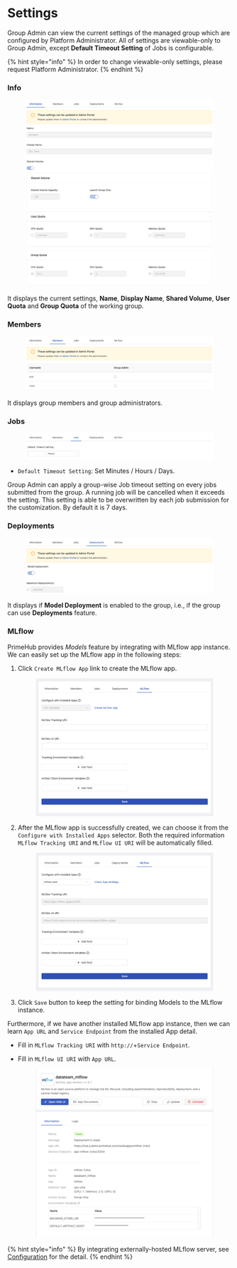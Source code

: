 # Settings

Group Admin can view the current settings of the managed group which are configured by Platform Administrator. All of settings are viewable-only to Group Admin, except **Default Timeout Setting** of Jobs is configurable.

{% hint style="info" %}
In order to change viewable-only settings, please request Platform Administrator.
{% endhint %}

### Info

<figure><img src="../../../.gitbook/assets/group_setting_info_v38.png" alt=""><figcaption></figcaption></figure>

It displays the current settings, **Name**, **Display Name**, **Shared Volume**, **User Quota** and **Group Quota** of the working group.

### Members

<figure><img src="../../../.gitbook/assets/group_setting_member_v38.png" alt=""><figcaption></figcaption></figure>

It displays group members and group administrators.

### Jobs

<figure><img src="../../../.gitbook/assets/group_setting_job_v38.png" alt=""><figcaption></figcaption></figure>

* `Default Timeout Setting`: Set Minutes / Hours / Days.

Group Admin can apply a group-wise Job timeout setting on every jobs submitted from the group. A running job will be cancelled when it exceeds the setting. This setting is able to be overwritten by each job submission for the customization. By default it is 7 days.

### Deployments

<figure><img src="../../../.gitbook/assets/group_setting_deployment_v38.png" alt=""><figcaption></figcaption></figure>

It displays if **Model Deployment** is enabled to the group, i.e., if the group can use **Deployments** feature.

### MLflow

PrimeHub provides _Models_ feature by integrating with MLflow app instance. We can easily set up the MLflow app in the following steps:

1.  Click `Create MLflow App` link to create the MLflow app.

    <figure><img src="../../../.gitbook/assets/group-settings-mlflow-default.png" alt=""><figcaption></figcaption></figure>
2.  After the MLflow app is successfully created, we can choose it from the `Configure with Installed Apps` selector. Both the required information `MLflow Tracking URI` and `MLflow UI URI` will be automatically filled.

    <figure><img src="../../../.gitbook/assets/group-settings-mlflow-configured.png" alt=""><figcaption></figcaption></figure>
3. Click `Save` button to keep the setting for binding Models to the MLflow instance.

Furthermore, if we have another installed MLflow app instance, then we can learn `App URL` and `Service Endpoint` from the installed App detail.

* Fill in `MLflow Tracking URI` with `http://`+`Service Endpoint`.
*   Fill in `MLflow UI URI` with `App URL`.

    <figure><img src="../../../.gitbook/assets/app_detail (1).png" alt=""><figcaption></figcaption></figure>

{% hint style="info" %}
By integrating externally-hosted MLflow server, see [Configuration](../../developer-guide/configuration/configure-model-deployment.md) for the detail.
{% endhint %}
